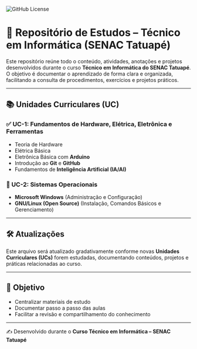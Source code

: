 ![GitHub License](https://img.shields.io/github/license/gabrieldasilvabispo/senac-tatuape?style=for-the-badge)

# 📘 Repositório de Estudos – Técnico em Informática (SENAC Tatuapé)

Este repositório reúne todo o conteúdo, atividades, anotações e projetos desenvolvidos durante o curso **Técnico em Informática do SENAC Tatuapé**.  
O objetivo é documentar o aprendizado de forma clara e organizada, facilitando a consulta de procedimentos, exercícios e projetos práticos.

---

## 📚 Unidades Curriculares (UC)

### ✅ UC-1: Fundamentos de Hardware, Elétrica, Eletrônica e Ferramentas
- Teoria de Hardware  
- Elétrica Básica  
- Eletrônica Básica com **Arduino**  
- Introdução ao **Git** e **GitHub**  
- Fundamentos de **Inteligência Artificial (IA/AI)**  

### 🚀 UC-2: Sistemas Operacionais
- **Microsoft Windows** (Administração e Configuração)  
- **GNU/Linux (Open Source)** (Instalação, Comandos Básicos e Gerenciamento)  

---

## 🛠️ Atualizações
Este arquivo será atualizado gradativamente conforme novas **Unidades Curriculares (UCs)** forem estudadas, documentando conteúdos, projetos e práticas relacionadas ao curso.

---

## 🎯 Objetivo
- Centralizar materiais de estudo  
- Documentar passo a passo das aulas  
- Facilitar a revisão e compartilhamento do conhecimento  

---

✍️ Desenvolvido durante o **Curso Técnico em Informática – SENAC Tatuapé**  

